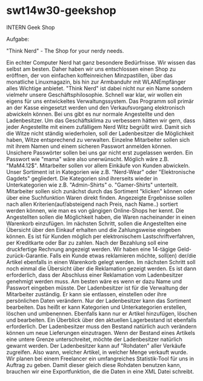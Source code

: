 swt14w30-geekshop
=================

INTERN Geek Shop


Aufgabe:

"Think Nerd" - The Shop for your nerdy needs.

Ein echter Computer Nerd hat ganz besondere Bedürfnisse. Wir wissen das selbst am besten. Daher haben wir uns entschlossen einen Shop zu eröffnen, der von einfachen koffeinreichen Minzpastillen, über das monatliche Linuxmagazin, bis hin zur Armbanduhr mit WLANEmpfänger alles Wichtige anbietet. "Think Nerd" ist dabei nicht nur ein Name sondern vielmehr unsere Geschäftsphilosophie. Schnell war klar, wir wollen ein eigens für uns entwickeltes Verwaltungssystem. Das Programm soll primär an der Kasse eingesetzt werden und den Verkaufsvorgang elektronisch abwickeln können. Bei uns gibt es nur normale Angestellte und den Ladenbesitzer.
Um das Geschäftsklima zu verbessern hätten wir gern, dass jeder Angestellte mit einem zufälligem Nerd Witz begrüßt wird. Damit sich die Witze nicht ständig wiederholen, soll der Ladenbesitzer die Möglichkeit haben, Witze entsprechend zu verwalten.
Einzelne Mitarbeiter sollen sich mit ihrem Namen und einem sicheren Passwort anmelden können. Unsichere Passwörter sollen bei uns gar nicht erst zugelassen werden. Ein Passwort wie "mama" wäre also unerwünscht. Möglich wäre z.B. "MaM4.12$".
Mitarbeiter sollen vor allem Einkäufe von Kunden abwickeln. Unser Sortiment ist in Kategorien wie z.B. "Nerd-Wear" oder "Elektronische Gagdets" gegliedert. Die Kategorien sind ihrerseits wieder in Unterkategorien wie z.B. "Admin-Shirts" o. "Gamer-Shirts" unterteilt. Mitarbeiter sollen sich zunächst durch das Sortiment "klicken" können oder über eine Suchfunktion Waren direkt finden. Angezeigte Ergebnisse sollen nach allen Kriterien(auf/absteigend nach Preis, nach Name..) sortiert werden können, wie man es von gängigen Online-Shops her kennt. Die Angestellten sollen die Möglichkeit haben, die Waren nacheinander in einen Warenkorb einzufügen. Im nächsten Schritt, sollen die Angestellten eine Übersicht über den Einkauf erhalten und die Zahlungsweise eingeben können. Es ist für Kunden möglich per elektronischem Lastschriftverfahren, per Kreditkarte oder Bar zu zahlen. Nach der Bezahlung soll eine druckfertige Rechnung angezeigt werden.
Wir haben eine 14-tägige Geld-zurück-Garantie. Falls ein Kunde etwas reklamieren möchte, soll(en) der/die Artikel ebenfalls in einen Warenkorb gelegt werden. Im nächsten Schritt soll noch einmal die Übersicht über die Reklamation gezeigt werden. Es ist dann erforderlich, dass der Abschluss einer Reklamation vom Ladenbesitzer genehmigt werden muss. Am besten wäre es wenn er dazu Name und Passwort eingeben müsste.
Der Ladenbesitzer ist für die Verwaltung der Mitarbeiter zuständig. Er kann sie entlassen, einstellen oder ihre persönlichen Daten verändern. Nur der Ladenbesitzer kann das Sortiment bearbeiten. Das heißt er kann Kategorien und Unterkategorien erstellen, löschen und umbenennen. Ebenfalls kann nur er Artikel hinzufügen, löschen und bearbeiten.
Ein Überblick über den aktuellen Lagerbestand ist ebenfalls erforderlich. Der Ladenbesitzer muss den Bestand natürlich auch verändern können um neue Lieferungen einzutragen.
Wenn der Bestand eines Artikels eine untere Grenze unterschreitet, möchte der Ladenbesitzer natürlich gewarnt werden.
Der Ladenbesitzer kann auf "Rohdaten" aller Verkäufe zugreifen. Also wann, welcher Artikel, in welcher Menge verkauft wurde. Wir planen bei einem Freelancer ein umfangreiches Statistik-Tool für uns in Auftrag zu geben. Damit dieser gleich diese Rohdaten benutzen kann, brauchen wir eine Exportfunktion, die die Daten in eine XML Datei schreibt.
